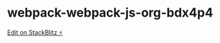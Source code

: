 # webpack-webpack-js-org-bdx4p4

[Edit on StackBlitz ⚡️](https://stackblitz.com/edit/webpack-webpack-js-org-bdx4p4)